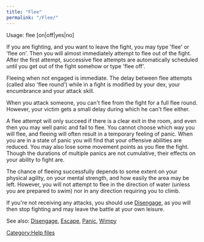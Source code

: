 ```yaml
---
title: "Flee"
permalink: "/Flee/"
---
```


Usage: flee \[on\|off\|yes\|no\]

If you are fighting, and you want to leave the fight, you may type
'flee' or 'flee on'. Then you will almost immediately attempt to flee
out of the fight. After the first attempt, successive flee attempts are
automatically scheduled until you get out of the fight somehow or type
'flee off'.

Fleeing when not engaged is immediate. The delay between flee attempts
(called also 'flee round') while in a fight is modified by your dex,
your encumbrance and your attack skill.

When you attack someone, you can't flee from the fight for a full flee
round. However, your victim gets a small delay during which he can't
flee either.

A flee attempt will only succeed if there is a clear exit in the room,
and even then you may well panic and fail to flee. You cannot choose
which way you will flee, and fleeing will often result in a temporary
feeling of panic. When you are in a state of panic you will find that
your offensive abilities are reduced. You may also lose some movement
points as you flee the fight. Though the durations of multiple panics
are not cumulative, their effects on your ability to fight are.

The chance of fleeing successfully depends to some extent on your
physical agility, on your mental strength, and how easily the area may
be left. However, you will not attempt to flee in the direction of water
(unless you are prepared to swim) nor in any direction requiring you to
climb.

If you're not receiving any attacks, you should use
[Disengage](Disengage "wikilink"), as you will then stop fighting and
may leave the battle at your own leisure.

See also: [Disengage](Disengage "wikilink"),
[Escape](Escape "wikilink"), [Panic](Panic "wikilink"),
[Wimpy](Wimpy "wikilink")

[Category:Help files](Category:Help_files "wikilink")